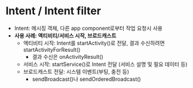 # Intent / Intent filter
- Intent: 메시징 객체, 다른 app component로부터 작업 요청시 사용
- **사용 사례: 액티비티/서비스 시작, 브로드캐스트**
  - 액티비티 시작: Intent를 startActivity()로 전달, 결과 수신하려면 startActivityForResult()
    - 결과 수신은 onActivityResult()
  - 서비스 시작: startService()로 Intent 전달 (서비스 설명 및 필요 데이터 등)
  - 브로드캐스트 전달: 시스템 이벤트(부팅, 충전 등)
    - sendBroadcast()나 sendOrderedBroadcast()
